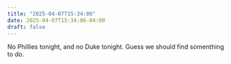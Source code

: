 ```yaml
---
title: "2025-04-07T15:34:06"
date: 2025-04-07T15:34:06-04:00
draft: false
---
```

No Phillies tonight, and no Duke tonight.  Guess we should find somenthing to do.
